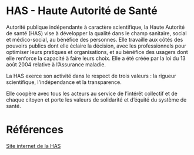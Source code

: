 # HAS - Haute Autorité de Santé
<!-- SPDX-License-Identifier: MPL-2.0 -->

Autorité publique indépendante à caractère scientifique, la Haute Autorité de santé (HAS) vise à développer la qualité dans le champ sanitaire, social et médico-social, au bénéfice des personnes. Elle travaille aux côtés des pouvoirs publics dont elle éclaire la décision, avec les professionnels pour optimiser leurs pratiques et organisations, et au bénéfice des usagers dont elle renforce la capacité à faire leurs choix. Elle a été créée par la loi du 13 août 2004 relative à l’Assurance maladie.

La HAS exerce son activité dans le respect de trois valeurs : la rigueur scientifique, l'indépendance et la transparence.

Elle coopère avec tous les acteurs au service de l’intérêt collectif et de chaque citoyen et porte les valeurs de solidarité et d’équité du système de santé.

# Références

[Site internet de la HAS](https://www.has-sante.fr/)
